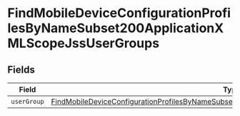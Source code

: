 # FindMobileDeviceConfigurationProfilesByNameSubset200ApplicationXMLScopeJssUserGroups


## Fields

| Field                                                                                                                                                                                                                     | Type                                                                                                                                                                                                                      | Required                                                                                                                                                                                                                  | Description                                                                                                                                                                                                               |
| ------------------------------------------------------------------------------------------------------------------------------------------------------------------------------------------------------------------------- | ------------------------------------------------------------------------------------------------------------------------------------------------------------------------------------------------------------------------- | ------------------------------------------------------------------------------------------------------------------------------------------------------------------------------------------------------------------------- | ------------------------------------------------------------------------------------------------------------------------------------------------------------------------------------------------------------------------- |
| `userGroup`                                                                                                                                                                                                               | [FindMobileDeviceConfigurationProfilesByNameSubset200ApplicationXMLScopeJssUserGroupsUserGroup](../../models/operations/findmobiledeviceconfigurationprofilesbynamesubset200applicationxmlscopejssusergroupsusergroup.md) | :heavy_minus_sign:                                                                                                                                                                                                        | N/A                                                                                                                                                                                                                       |